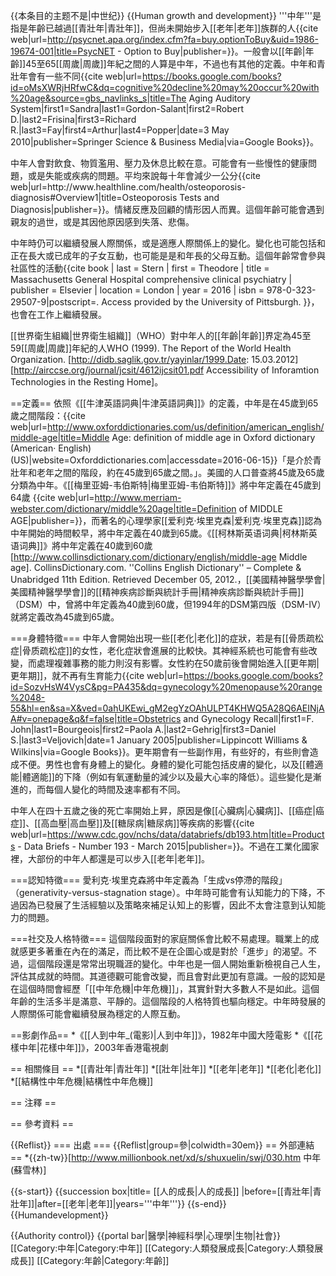 {{本条目的主题不是|中世纪}}
{{Human growth and development}}
'''中年'''是指是年齡已越過[[青壯年|青壯年]]，但尚未開始步入[[老年|老年]]族群的人<ref name="auto2">{{cite web|url=http://psycnet.apa.org/index.cfm?fa=buy.optionToBuy&uid=1986-19674-001|title=PsycNET - Option to Buy|publisher=}}</ref>。一般會以[[年齡|年齡]]45至65[[周歲|周歲]]年紀之間的人算是中年<ref name="auto2"/><ref name="auto"/>，不過也有其他的定義。中年和青壯年會有一些不同<ref name="auto1"/><ref name="auto3">{{cite web|url=https://books.google.com/books?id=oMsXWRjHRfwC&dq=cognitive%20decline%20may%20occur%20with%20age&source=gbs_navlinks_s|title=The Aging Auditory System|first1=Sandra|last1=Gordon-Salant|first2=Robert D.|last2=Frisina|first3=Richard R.|last3=Fay|first4=Arthur|last4=Popper|date=3 May 2010|publisher=Springer Science & Business Media|via=Google Books}}</ref>。
<!--The body may slow down and-->中年人會對飲食、物質濫用、壓力及休息比較在意。可能會有一些慢性的健康問題，或是失能或疾病的問題。平均來說每十年會減少一公分<ref name="auto1">{{cite web|url=http://www.healthline.com/health/osteoporosis-diagnosis#Overview1|title=Osteoporosis Tests and Diagnosis|publisher=}}</ref>。情緒反應及回顧的情形因人而異。這個年齡可能會遇到親友的過世，或是其因他原因感到失落、悲傷<ref name=ted2016/>。

中年時仍可以繼續發展人際關係，或是適應人際關係上的變化。變化也可能包括和正在長大或已成年的子女互動，也可能是是和年長的父母互動。這個年齡常會參與社區性的活動<ref name=ted2016>{{cite book | last = Stern | first = Theodore | title = Massachusetts General Hospital comprehensive clinical psychiatry | publisher = Elsevier | location = London | year = 2016 | isbn = 978-0-323-29507-9|postscript=.  Access provided by the University of Pittsburgh. }}</ref>，也會在工作上繼續發展。

[[世界衛生組織|世界衛生組織]]（WHO）對中年人的[[年齡|年齡]]界定為45至59[[周歲|周歲]]年紀的人<ref>WHO (1999). The Report of the World Health Organization. [http://didb.saglik.gov.tr/yayinlar/1999.Date: 15.03.2012]</ref><ref>[http://airccse.org/journal/jcsit/4612ijcsit01.pdf Accessibility of Inforamtion Technologies in the Resting Home]</ref>。

==定義==
依照《[[牛津英語詞典|牛津英語詞典]]》的定義，中年是在45歲到65歲之間階段：<ref name="auto">{{cite web|url=http://www.oxforddictionaries.com/us/definition/american_english/middle-age|title=Middle Age: definition of middle age in Oxford dictionary (American· English) (US)|website=Oxforddictionaries.com|accessdate=2016-06-15}}</ref>「是介於青壯年和老年之間的階段，約在45歲到65歲之間。」。美國的人口普查將45歲及65歲分類為中年。《[[梅里亚姆-韦伯斯特|梅里亚姆-韦伯斯特]]》將中年定義在45歲到64歲 <ref>{{cite web|url=http://www.merriam-webster.com/dictionary/middle%20age|title=Definition of MIDDLE AGE|publisher=}}</ref>，而著名的心理學家[[爱利克·埃里克森|爱利克·埃里克森]]認為中年開始的時間較早，將中年定義在40歲到65歲。《[[柯林斯英语词典|柯林斯英语词典]]》將中年定義在40歲到60歲<ref>[http://www.collinsdictionary.com/dictionary/english/middle-age Middle age]. CollinsDictionary.com. ''Collins English Dictionary'' – Complete & Unabridged 11th Edition. Retrieved December 05, 2012.</ref>，[[美國精神醫學學會|美國精神醫學學會]]的[[精神疾病診斷與統計手冊|精神疾病診斷與統計手冊]]（DSM）中，曾將中年定義為40歲到60歲，但1994年的DSM第四版（DSM-IV）就將定義改為45歲到65歲。

===身體特徵===
中年人會開始出現一些[[老化|老化]]的症狀<ref name="auto1"/>，若是有[[骨质疏松症|骨质疏松症]]的女性，老化症狀會進展的比較快。其神經系統也可能會有些改變，而處理複雜事務的能力則沒有影響。女性約在50歲前後會開始進入[[更年期|更年期]]，就不再有生育能力<ref>{{cite web|url=https://books.google.com/books?id=SozvHsW4VysC&pg=PA435&dq=gynecology%20menopause%20range%2048-55&hl=en&sa=X&ved=0ahUKEwi_gM2egYzOAhULPT4KHWQ5A28Q6AEINjAA#v=onepage&q&f=false|title=Obstetrics and Gynecology Recall|first1=F. John|last1=Bourgeois|first2=Paola A.|last2=Gehrig|first3=Daniel S.|last3=Veljovich|date=1 January 2005|publisher=Lippincott Williams & Wilkins|via=Google Books}}</ref>。更年期會有一些副作用，有些好的，有些則會造成不便。男性也會有身體上的變化。身體的變化可能包括皮膚的變化，以及[[體適能|體適能]]的下降（例如有氧運動量的減少以及最大心率的降低）。這些變化是漸進的，而每個人變化的時間及速率都有不同。

中年人在四十五歲之後的死亡率開始上昇，原因是像[[心臟病|心臟病]]、[[癌症|癌症]]、[[高血壓|高血壓]]及[[糖尿病|糖尿病]]等疾病的影響<ref name=ted2016/><ref>{{cite web|url=https://www.cdc.gov/nchs/data/databriefs/db193.htm|title=Products - Data Briefs - Number 193 - March 2015|publisher=}}</ref>。不過在工業化國家裡，大部份的中年人都還是可以步入[[老年|老年]]。

===認知特徵===
愛利克·埃里克森將中年定義為「生成vs停滯的階段」（generativity-versus-stagnation stage）。中年時可能會有认知能力的下降，不過因為已發展了生活經驗以及策略來補足认知上的影響，因此不太會注意到认知能力的問題<ref name="auto3"/>。

===社交及人格特徵===
這個階段面對的家庭關係會比較不易處理。職業上的成就感更多著重在內在的滿足，而比較不是在企圖心或是對於「進步」的渴望<ref name=ted2016/>。不過，這個階段還是常常出現職涯的變化。中年也是一個人開始重新檢視自己人生，評估其成就的時間。其道德觀可能會改變，而且會對此更加有意識。一般的認知是在這個時間會經歷「[[中年危機|中年危機]]」，其實針對大多數人不是如此。這個年齡的生活多半是滿意、平靜的。這個階段的人格特質也驅向穩定<ref name="auto2"/>。中年時發展的人際關係可能會繼續發展為穩定的人際互動<ref name=ted2016/>。

==影劇作品==
*《[[人到中年_(電影)|人到中年]]》，1982年中國大陸電影
*《[[花樣中年|花樣中年]]》，2003年香港電視劇

== 相關條目 ==
*[[青壯年|青壯年]]
*[[壯年|壯年]]
*[[老年|老年]]
*[[老化|老化]]
*[[結構性中年危機|結構性中年危機]]

== 注釋 ==
<div class="references-small">
<references group="注" />
</div>

== 參考資料 ==
<!--設立參考文獻，請分類至下列選項方便管理與使用 </ref> -->
{{Reflist}}
=== 出處 ===<!--參考文獻腳注，請使用 <ref group="參"> </ref> -->
{{Reflist|group=參|colwidth=30em}}
== 外部連結 == 
*{{zh-tw}}[http://www.millionbook.net/xd/s/shuxuelin/swj/030.htm 中年(蘇雪林)] 

{{s-start}}
{{succession box|title= [[人的成長|人的成長]] |before=[[青壯年|青壯年]]|after=[[老年|老年]]|years='''中年'''}}
{{s-end}}
{{Humandevelopment}}

{{Authority control}}
{{portal bar|醫學|神經科學|心理學|生物|社會}}
[[Category:中年|Category:中年]]
[[Category:人類發展成長|Category:人類發展成長]]
[[Category:年齡|Category:年齡]]